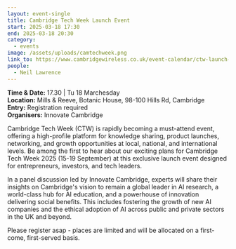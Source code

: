 ```yaml
---
layout: event-single
title: Cambridge Tech Week Launch Event
start: 2025-03-18 17:30
end: 2025-03-18 20:30
category:
  - events
image: /assets/uploads/camtechweek.png
link_to: https://www.cambridgewireless.co.uk/event-calendar/ctw-launch-event-2025.html
people:
  - Neil Lawrence
---
```

**T﻿ime & Date:** 17.30 | Tu 18 Marchesday\
**Location:** Mills & Reeve, Botanic House, 98-100 Hills Rd, Cambridge[](https://www.google.com/maps/search/?api=1&query=The%20Keynes%20Library%2C%20Cambridge%20Union%2C%209A%20Bridge%20St%2C%20Cambridge%20CB2%201UB)\
**E﻿ntry:** Registration required[](https://lu.ma/3e3spf0s)\
**Organisers:** Innovate Cambridge

Cambridge Tech Week (CTW) is rapidly becoming a must-attend event, offering a high-profile platform for knowledge sharing, product launches, networking, and growth opportunities at local, national, and international levels. Be among the first to hear about our exciting plans for Cambridge Tech Week 2025 (15-19 September) at this exclusive launch event designed for entrepreneurs, investors, and tech leaders. 

In a panel discussion led by Innovate Cambridge, experts will share their insights on Cambridge's vision to remain a global leader in AI research, a world-class hub for AI education, and a powerhouse of innovation delivering social benefits. This includes fostering the growth of new AI companies and the ethical adoption of AI across public and private sectors in the UK and beyond. 

Please register asap - places are limited and will be allocated on a first-come, first-served basis.